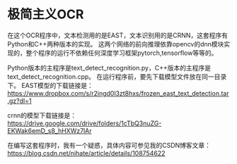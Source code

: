 # 极简主义OCR
在这个OCR程序中，文本检测用的是EAST，文本识别用的是CRNN，这套程序有Python和C++两种版本的实现。
这两个网络的前向推理依靠opencv的dnn模块实现的，整个程序的运行不依赖任何深度学习框架pytorch,tensorflow等等的。

Python版本的主程序是text_detect_recognition.py，C++版本的主程序是text_detect_recognition.cpp。
在运行程序前，要先下载模型文件放在同一目录下。
EAST模型的下载链接是：https://www.dropbox.com/s/r2ingd0l3zt8hxs/frozen_east_text_detection.tar.gz?dl=1

crnn的模型下载链接是：https://drive.google.com/drive/folders/1cTbQ3nuZG-EKWak6emD_s8_hHXWz7lAr

在编写这套程序时，我有一个疑惑，具体内容可参见我的CSDN博客文章：
https://blog.csdn.net/nihate/article/details/108754622
